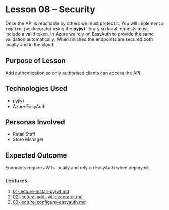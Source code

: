 # Lesson 08 – Security

Once the API is reachable by others we must protect it. You will implement a
`require_jwt` decorator using the **pyjwt** library so local requests must
include a valid token. In Azure we rely on EasyAuth to provide the same
validation automatically. When finished the endpoints are secured both locally
and in the cloud.

## Purpose of Lesson

Add authentication so only authorised clients can access the API.

## Technologies Used

- pyjwt
- Azure EasyAuth

## Personas Involved

- Retail Staff
- Store Manager

## Expected Outcome

Endpoints require JWTs locally and rely on EasyAuth when deployed.

### Lectures

1. [01-lecture-install-pyjwt.md](01-lecture-install-pyjwt.md)
2. [02-lecture-add-jwt-decorator.md](02-lecture-add-jwt-decorator.md)
3. [03-lecture-configure-easyauth.md](03-lecture-configure-easyauth.md)
